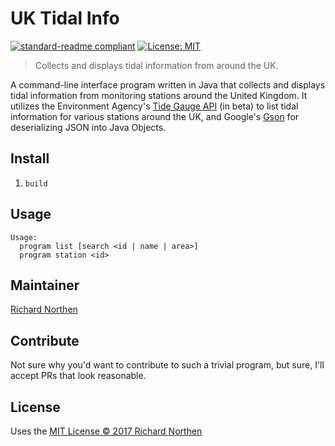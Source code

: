 # UK Tidal Info

[![standard-readme compliant](https://img.shields.io/badge/readme%20style-standard-brightgreen.svg?style=flat-square)](https://github.com/RichardLitt/standard-readme)
[![License: MIT](https://img.shields.io/badge/License-MIT-yellow.svg)](LICENSE)

> Collects and displays tidal information from around the UK.

A command-line interface program written in Java that collects and displays tidal information from monitoring stations around the United Kingdom. It utilizes the Environment Agency's [Tide Gauge API](https://environment.data.gov.uk/flood-monitoring/doc/tidegauge#measures) (in beta) to list tidal information for various stations around the UK, and Google's [Gson](https://github.com/google/gson) for deserializing JSON into Java Objects.

## Install

1. `build`

## Usage

```
Usage:
  program list [search <id | name | area>]
  program station <id>
```

## Maintainer

[Richard Northen](https://github.com/richardnorthen)

## Contribute

Not sure why you'd want to contribute to such a trivial program, but sure, I'll accept PRs that look reasonable.

## License

Uses the [MIT License © 2017 Richard Northen](LICENSE)